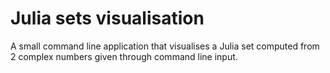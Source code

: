 # Julia sets visualisation

A small command line application that visualises a Julia set computed from 2 complex numbers given through command line input.
